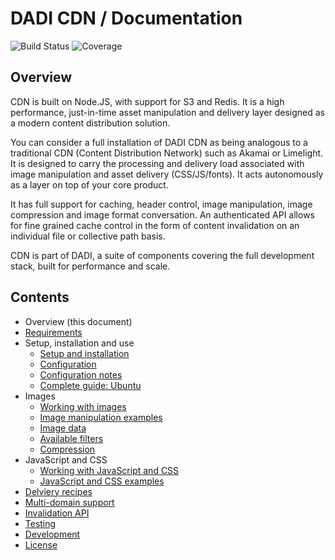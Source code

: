 # DADI CDN / Documentation

![Build Status](http://img.shields.io/badge/Release-0.1.10_Beta-green.svg?style=flat-square)&nbsp;![Coverage](https://img.shields.io/badge/Coverage-88%-yellow.svg?style=flat-square)

## Overview

CDN is built on Node.JS, with support for S3 and Redis. It is a high performance, just-in-time asset manipulation and delivery layer designed as a modern content distribution solution.

You can consider a full installation of DADI CDN as being analogous to a traditional CDN (Content Distribution Network) such as Akamai or Limelight. It is designed to carry the processing and delivery load associated with image manipulation and asset delivery (CSS/JS/fonts). It acts autonomously as a layer on top of your core product.

It has full support for caching, header control, image manipulation, image compression and image format conversation. An authenticated API allows for fine grained cache control in the form of content invalidation on an individual file or collective path basis.

CDN is part of DADI, a suite of components covering the full development stack, built for performance and scale.

## Contents

* Overview (this document)
* [Requirements](https://github.com/dadi/cdn/blob/docs/requirements.md)
* Setup, installation and use
	* [Setup and installation](https://github.com/dadi/cdn/blob/docs/setup-and-installation.md)
	* [Configuration](https://github.com/dadi/cdn/blob/docs/configuration.md)
	* [Configuration notes](https://github.com/dadi/cdn/blob/docs/configuration-notes.md)
	* [Complete guide: Ubuntu](https://github.com/dadi/cdn/blob/docs/install-guide.ubuntu.md)
* Images
	* [Working with images](https://github.com/dadi/cdn/blob/docs/working-with-images.md)
	* [Image manipulation examples](https://github.com/dadi/cdn/blob/docs/image-manipulation-examples.md)
	* [Image data](https://github.com/dadi/cdn/blob/docs/image-data.md)
	* [Available filters](https://github.com/dadi/cdn/blob/docs/available-filters.md)
	* [Compression](https://github.com/dadi/cdn/blob/docs/compression.md)
* JavaScript and CSS
	* [Working with JavaScript and CSS](https://github.com/dadi/cdn/blob/docs/working-with-javascript-and-css.md)
	* [JavaScript and CSS examples](https://github.com/dadi/cdn/blob/docs/javascript-and-css-example.md)
* [Delviery recipes](https://github.com/dadi/cdn/blob/docs/delviery-recipes.md)
* [Multi-domain support](https://github.com/dadi/cdn/blob/docs/multi-domain-support.md)
* [Invalidation API](https://github.com/dadi/cdn/blob/docs/invalidation-api.md)
* [Testing](https://github.com/dadi/cdn/blob/docs/testing.md)
* [Development](https://github.com/dadi/cdn/blob/docs/development.md)
* [License](https://github.com/dadi/cdn/blob/docs/license.md)
